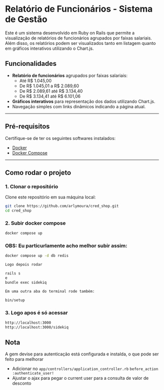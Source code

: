 # Relatório de Funcionários - Sistema de Gestão

Este é um sistema desenvolvido em Ruby on Rails que permite a visualização de relatórios de funcionários agrupados por faixas salariais. Além disso, os relatórios podem ser visualizados tanto em listagem quanto em gráficos interativos utilizando o Chart.js.

## Funcionalidades

- **Relatório de funcionários** agrupados por faixas salariais:
  - Até R$ 1.045,00
  - De R$ 1.045,01 a R$ 2.089,60
  - De R$ 2.089,61 até R$ 3.134,40
  - De R$ 3.134,41 até R$ 6.101,06
- **Gráficos interativos** para representação dos dados utilizando Chart.js.
- Navegação simples com links dinâmicos indicando a página atual.

---

## Pré-requisitos

Certifique-se de ter os seguintes softwares instalados:

- [Docker](https://www.docker.com/)
- [Docker Compose](https://docs.docker.com/compose/)

---

## Como rodar o projeto

### 1. Clonar o repositório
Clone este repositório em sua máquina local:
```bash
git clone https://github.com/arlymoura/cred_shop.git
cd cred_shop
```

### 2. Subir docker compose
```bash
docker compose up
```
### OBS: Eu particurlamente acho melhor subir assim:
```bash
docker compose up -d db redis

Logo depois rodar

rails s
e
bundle exec sidekiq

Em uma outra aba do terminal rode também:

bin/setup

```

### 3. Logo apos é só acessar
```bash
http://localhost:3000
http://localhost:3000/sidekiq
```


## Nota
A gem devise para autenticação está configurada e instalda, o que pode ser feito para melhorar
- Adicionar no `app/controllers/application_controller.rb` `before_action :authenticate_user!`
- Ajustar o ajax para pegar o current user para a consulta de valor de desconto
